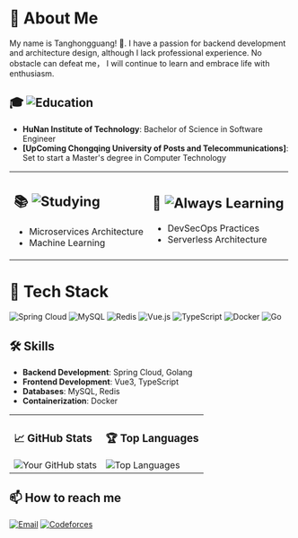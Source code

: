 # 🚀 About Me
My name is Tanghongguang! 👋. I have a passion for backend development and architecture design, although I lack professional experience. No obstacle can defeat me， I will continue to learn and embrace life with enthusiasm.

## 🎓 ![Education](https://img.shields.io/badge/Education-0078D4?style=flat-square&logo=graduation-cap&logoColor=white)
- **HuNan Institute of Technology**: Bachelor of Science in Software Engineer
- **[UpComing Chongqing University of Posts and Telecommunications]**: Set to start a Master's degree in Computer Technology

<table>
  <tr>
    <td>
      <h2>📚 <img src="https://img.shields.io/badge/Studying-FF5733?style=flat-square&logo=google-classroom&logoColor=white" alt="Studying" /></h2>
      <ul>
        <li>Microservices Architecture</li>
        <li>Machine Learning</li>
      </ul>
    </td>
    <td>
      <h2>🌱 <img src="https://img.shields.io/badge/Always%20Learning-FFC107?style=flat-square&logo=coursera&logoColor=white" alt="Always Learning" /></h2>
      <ul>
        <li>DevSecOps Practices</li>
        <li>Serverless Architecture</li>
      </ul>
    </td>
  </tr>
</table>

# 🔧 Tech Stack
![Spring Cloud](https://img.shields.io/badge/Spring%20Cloud-6DB33F?style=for-the-badge&logo=spring&logoColor=white)
![MySQL](https://img.shields.io/badge/MySQL-4479A1?style=for-the-badge&logo=mysql&logoColor=white)
![Redis](https://img.shields.io/badge/Redis-DC382D?style=for-the-badge&logo=redis&logoColor=white)
![Vue.js](https://img.shields.io/badge/Vue.js-4FC08D?style=for-the-badge&logo=vue.js&logoColor=white)
![TypeScript](https://img.shields.io/badge/TypeScript-007ACC?style=for-the-badge&logo=typescript&logoColor=white)
![Docker](https://img.shields.io/badge/Docker-2496ED?style=for-the-badge&logo=docker&logoColor=white)
![Go](https://img.shields.io/badge/Go-00ADD8?style=for-the-badge&logo=go&logoColor=white)

## 🛠️ Skills
- **Backend Development**: Spring Cloud, Golang
- **Frontend Development**: Vue3, TypeScript
- **Databases**: MySQL, Redis
- **Containerization**: Docker

<table>
  <tr>
    <td>
      <h3>📈 GitHub Stats</h3>
      <img src="https://github-readme-stats.vercel.app/api?username=Thg-acmer&show_icons=true&theme=radical" alt="Your GitHub stats" />
    </td>
    <td>
      <h3>🏆 Top Languages</h3>
      <img src="https://github-readme-stats.vercel.app/api/top-langs/?username=Thg-acmer&layout=compact&theme=radical" alt="Top Languages" />
    </td>
  </tr>
</table>

## 📫 How to reach me
[![Email](https://img.shields.io/badge/Email-%23D14836?style=for-the-badge&logo=gmail&logoColor=white)](mailto:thgtanghongguang@163.com)
[![Codeforces](https://img.shields.io/badge/Codeforces-%230077B5?style=for-the-badge&logo=codeforces&logoColor=white)](https://codeforces.com/profile/MyCrush)

